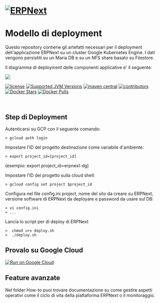 # [![ERPNext](https://erpnext.com/files/erpnext-logo-blue-v2.png)](https://erpnext.com/)


# Modello di deployment

Questo repository contiene gli artefatti necessari per il deployment dell'applicazione ERPNext su un cluster Google Kubernetes Engine. I dati vengono persistiti su un Maria DB e su un NFS share basato su Filestore.

Il diagramma di deployment  delle componenti applicative e' il seguente:

![](https://github.com/italia/cloud-google-erpnext/blob/main/images/deployment.png)



[![license](https://img.shields.io/badge/License-AGPL%20v3-blue.svg?logo=gnu&style=for-the-badge)](https://github.com/consiglionazionaledellericerche/sigla-main/blob/master/LICENSE)
[![Supported JVM Versions](https://img.shields.io/badge/JVM-8-brightgreen.svg?style=for-the-badge&logo=Java)](https://openjdk.java.net/install/)
[![maven central](https://img.shields.io/maven-central/v/it.cnr.si.sigla/sigla-parent.svg?logo=apache-maven&style=for-the-badge)](https://mvnrepository.com/artifact/it.cnr.si.sigla/sigla-parent)
[![contributors](https://img.shields.io/github/contributors/consiglionazionaledellericerche/sigla-main.svg?logo=github&style=for-the-badge)](https://github.com/consiglionazionaledellericerche/sigla-main/contributors/)
[![Docker Stars](https://img.shields.io/docker/stars/consiglionazionalericerche/sigla-main.svg?logo=docker&style=for-the-badge)](https://hub.docker.com/r/consiglionazionalericerche/sigla-main/)
[![Docker Pulls](https://img.shields.io/docker/pulls/consiglionazionalericerche/sigla-main.svg?logo=docker&style=for-the-badge)](https://hub.docker.com/r/consiglionazionalericerche/sigla-main/)

[![<Build doc Status>](https://circleci.com/gh/consiglionazionaledellericerche/sigla-main.svg?style=svg)](https://app.circleci.com/pipelines/github/consiglionazionaledellericerche/sigla-main)
[![<docs>](https://circleci.com/gh/consiglionazionaledellericerche/sigla-main.svg?style=shield)](https://consiglionazionaledellericerche.github.io/sigla-main)

## Step di Deployment

Autenticarsi su GCP con il seguente comando:
```console
> gcloud auth login
```


Impostare l'ID del progetto destinazione come variabile d'ambiente:
```console
> export project_id=[project_id]
```
(esempio: export project_id=erpnext-dg)


Impostare l'ID del progetto sulla cloud shell:
```console
> gcloud config set project $project_id
```


Configura nel file config.ini project, nome del sito da creare su ERPNext, versione software di ERPNext da deployare e password da usare sul DB:
```console
> vi config.ini
> ...
```


Lancia lo script per di deploy di ERPNext
```console
>  chmod u+x deploy.sh
>  ./deploy.sh
```

## Provalo su Google Cloud
[![Run on Google Cloud](https://deploy.cloud.run/button.svg)](https://ssh.cloud.google.com/cloudshell/editor?cloudshell_git_repo=https://github.com/GiuseppeCofano/gcp-erpnext.git&cloudshell_workspace=./&cloudshell_print=print.txt&shellonly=true)


## Feature avanzate

Nel folder How-to puoi trovare documentazione su come gestire aspetti operativi come il ciclo di vita della piattaforma ERPNext o il monitoraggio.
